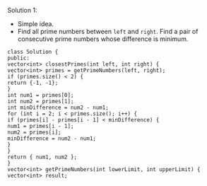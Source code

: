 Solution 1:
​
- Simple idea.
- Find all prime numbers between `left` and `right`. Find a pair of consecutive prime numbers whose difference is minimum.
​
```
class Solution {
public:
vector<int> closestPrimes(int left, int right) {
vector<int> primes = getPrimeNumbers(left, right);
if (primes.size() < 2) {
return {-1, -1};
}
int num1 = primes[0];
int num2 = primes[1];
int minDifference = num2 - num1;
for (int i = 2; i < primes.size(); i++) {
if (primes[i] - primes[i - 1] < minDifference) {
num1 = primes[i - 1];
num2 = primes[i];
minDifference = num2 - num1;
}
}
return { num1, num2 };
}
vector<int> getPrimeNumbers(int lowerLimit, int upperLimit) {
vector<int> result;